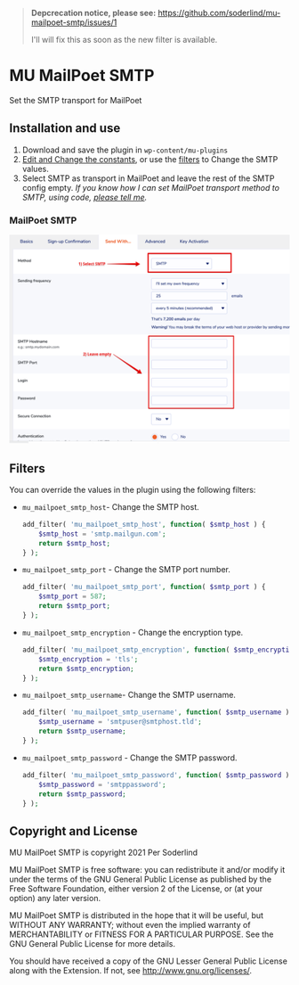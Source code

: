 > **Depcrecation notice, please see:**
> https://github.com/soderlind/mu-mailpoet-smtp/issues/1
>
> I'll will fix this as soon as the new filter is available.

# MU MailPoet SMTP

Set the SMTP transport for MailPoet

## Installation and use

1. Download and save the plugin in `wp-content/mu-plugins`
1. [Edit and Change the constants](https://github.com/soderlind/mu-mailpoet-smtp/blob/main/mu-mailpoet-smtp.php#L29-L33), or use the [filters](#filters) to Change the SMTP values.
1. Select SMTP as transport in MailPoet and leave the rest of the SMTP config empty. _If you know how I can set MailPoet transport method to SMTP, using code, [please tell me](https://github.com/soderlind/mu-mailpoet-smtp/issues/new/choose)._

### MailPoet SMTP

<img src="assets/mailpoet-smtp-settings.png">

## Filters

You can override the values in the plugin using the following filters:

- `mu_mailpoet_smtp_host`- Change the SMTP host.
	```php
	add_filter( 'mu_mailpoet_smtp_host', function( $smtp_host ) {
		$smtp_host = 'smtp.mailgun.com';
		return $smtp_host;
	} );
	```
- `mu_mailpoet_smtp_port` - Change the SMTP port number.
	```php
	add_filter( 'mu_mailpoet_smtp_port', function( $smtp_port ) {
		$smtp_port = 587;
		return $smtp_port;
	} );
	```
- `mu_mailpoet_smtp_encryption` - Change the encryption type.
	```php
	add_filter( 'mu_mailpoet_smtp_encryption', function( $smtp_encryption ) {
		$smtp_encryption = 'tls';
		return $smtp_encryption;
	} );
	```
- `mu_mailpoet_smtp_username`- Change the SMTP username.
	```php
	add_filter( 'mu_mailpoet_smtp_username', function( $smtp_username ) {
		$smtp_username = 'smtpuser@smtphost.tld';
		return $smtp_username;
	} );
	```
- `mu_mailpoet_smtp_password` - Change the SMTP password.
	```php
	add_filter( 'mu_mailpoet_smtp_password', function( $smtp_password ) {
		$smtp_password = 'smtppassword';
		return $smtp_password;
	} );
	```
## Copyright and License

MU MailPoet SMTP is copyright 2021 Per Soderlind

MU MailPoet SMTP is free software: you can redistribute it and/or modify it under the terms of the GNU General Public License as published by the Free Software Foundation, either version 2 of the License, or (at your option) any later version.

MU MailPoet SMTP is distributed in the hope that it will be useful, but WITHOUT ANY WARRANTY; without even the implied warranty of MERCHANTABILITY or FITNESS FOR A PARTICULAR PURPOSE. See the GNU General Public License for more details.

You should have received a copy of the GNU Lesser General Public License along with the Extension. If not, see http://www.gnu.org/licenses/.


